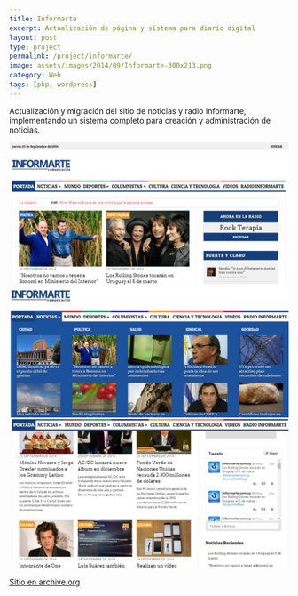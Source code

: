 ```yaml
---
title: Informarte
excerpt: Actualización de página y sistema para diario digital
layout: post
type: project
permalink: /project/informarte/
image: assets/images/2014/09/Informarte-300x213.png
category: Web
tags: [php, wordpress]
---
```

Actualización y migración del sitio de noticias y radio Informarte, implementando un sistema completo para creación y administración de noticias. 


![Captura de pantalla del trabajo realizado](/assets/images/2014/09/informarte1-1024x518.png)
![Captura de pantalla del trabajo realizado](/assets/images/2014/09/informarte2-1024x483.png)
![Captura de pantalla del trabajo realizado](/assets/images/2014/09/Informarte3-1024x542.png)

[Sitio en archive.org](https://web.archive.org/web/20141206081951/http://www.informarte.com.uy/)
